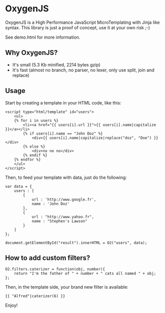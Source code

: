 OxygenJS
========

OxygenJS is a High Performance JavaScript MicroTemplating with Jinja like syntax.
This library is just a proof of concept, use it at your own risk ;-)

See demo.html for more information.

Why OxygenJS?
-------------

- It's small (5.3 Kb minified, 2214 bytes gzip)
- It's fast (almost no branch, no parser, no lexer, only use split, join and replace)

Usage
-----
Start by creating a template in your HTML code, like this:

	<script type="html/template" id="users">
		<ul>
		{% for i in users %}
			<li><a href="{{ users[i].url }}">{{ users[i].name|capitalize }}</a></li>
			{% if users[i].name == "John Doz" %}
				<div>{{ users[i].name|capitalize|replace("doz", "Doe") }}</div>
			{% else %}
				<div>no no no</div>
			{% endif %}
		{% endfor %}
		</ul>
	</script>

Then, to feed your template with data, just do the following:

	var data = {
		users : [
			{
				url : 'http://www.google.fr',
				name : 'John Doz'
			},
			{
				url : "http://www.yahoo.fr",
				name : "Stephen's Lawson"
			}
		]
	};

	document.getElementById("result").innerHTML = O2("users", data);


How to add custom filters?
--------------------------

	O2.filters.caterizer = function(obj, number){
		return "I'm the father of " + number + " cats all named " + obj;
	};

Then, in the template side, your brand new filter is available:

	{{ "Alfred"|caterizer(6) }}

Enjoy!
